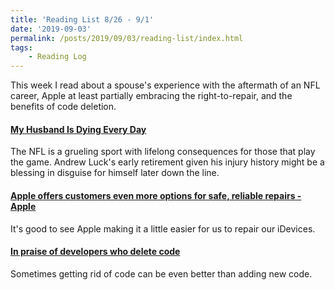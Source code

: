 ```yaml
---
title: 'Reading List 8/26 - 9/1'
date: '2019-09-03'
permalink: /posts/2019/09/03/reading-list/index.html
tags:
	- Reading Log
---
```


This week I read about a spouse's experience with the aftermath of an NFL career, Apple at least partially embracing the right-to-repair, and the benefits of code deletion.
<!-- excerpt -->

#### [My Husband Is Dying Every Day](https://deadspin.com/my-husband-is-dying-every-day-1837411982)

The NFL is a grueling sport with lifelong consequences for those that play the game. Andrew Luck's early retirement given his injury history might be a blessing in disguise for himself later down the line.

#### [Apple offers customers even more options for safe, reliable repairs - Apple](https://www.apple.com/newsroom/2019/08/apple-offers-customers-even-more-options-for-safe-reliable-repairs/)

It's good to see Apple making it a little easier for us to repair our iDevices.

#### [In praise of developers who delete code](https://www.techrepublic.com/article/in-praise-of-developers-who-delete-code/)

Sometimes getting rid of code can be even better than adding new code.
